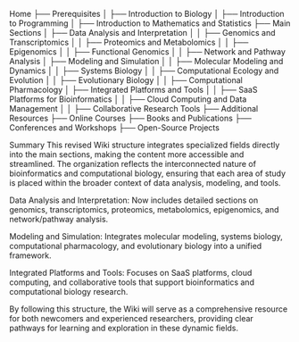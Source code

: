 Home
├── Prerequisites
│   ├── Introduction to Biology
│   ├── Introduction to Programming
│   ├── Introduction to Mathematics and Statistics
├── Main Sections
│   ├── Data Analysis and Interpretation
│   │   ├── Genomics and Transcriptomics
│   │   ├── Proteomics and Metabolomics
│   │   ├── Epigenomics
│   │   ├── Functional Genomics
│   │   ├── Network and Pathway Analysis
│   ├── Modeling and Simulation
│   │   ├── Molecular Modeling and Dynamics
│   │   ├── Systems Biology
│   │   ├── Computational Ecology and Evolution
│   │   ├── Evolutionary Biology
│   │   ├── Computational Pharmacology
│   ├── Integrated Platforms and Tools
│   │   ├── SaaS Platforms for Bioinformatics
│   │   ├── Cloud Computing and Data Management
│   │   ├── Collaborative Research Tools
├── Additional Resources
    ├── Online Courses
    ├── Books and Publications
    ├── Conferences and Workshops
    ├── Open-Source Projects



Summary
This revised Wiki structure integrates specialized fields directly into the main sections, making the content more accessible and streamlined. The organization reflects the interconnected nature of bioinformatics and computational biology, ensuring that each area of study is placed within the broader context of data analysis, modeling, and tools.

Data Analysis and Interpretation: Now includes detailed sections on genomics, transcriptomics, proteomics, metabolomics, epigenomics, and network/pathway analysis.

Modeling and Simulation: Integrates molecular modeling, systems biology, computational pharmacology, and evolutionary biology into a unified framework.

Integrated Platforms and Tools: Focuses on SaaS platforms, cloud computing, and collaborative tools that support bioinformatics and computational biology research.

By following this structure, the Wiki will serve as a comprehensive resource for both newcomers and experienced researchers, providing clear pathways for learning and exploration in these dynamic fields.